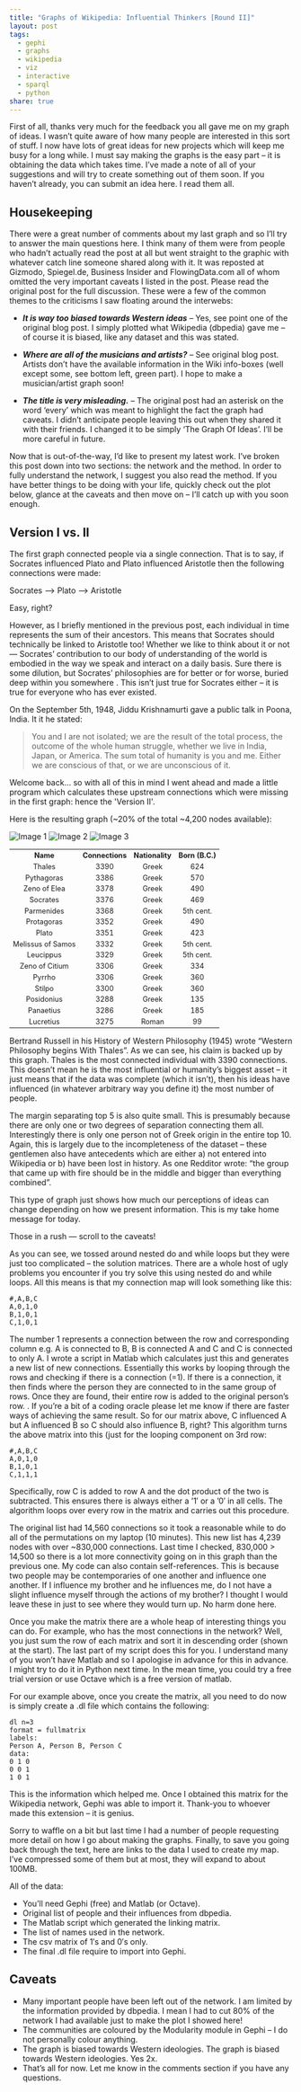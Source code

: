 ```yaml
---
title: "Graphs of Wikipedia: Influential Thinkers [Round II]"
layout: post
tags:
  - gephi
  - graphs
  - wikipedia
  - viz
  - interactive
  - sparql
  - python
share: true
---
```


First of all, thanks very much for the feedback you all gave me on my graph of ideas. I wasn’t quite aware of how many people are interested in this sort of stuff. I now have lots of great ideas for new projects which will keep me busy for a long while. I must say making the graphs is the easy part – it is obtaining the data which takes time. I’ve made a note of all of your suggestions and will try to create something out of them soon. If you haven’t already, you can submit an idea here. I read them all.

## Housekeeping

There were a great number of comments about my last graph and so I’ll try to answer the main questions here. I think many of them were from people who hadn’t actually read the post at all but went straight to the graphic with whatever catch line someone shared along with it. It was reposted at Gizmodo, Spiegel.de, Business Insider and FlowingData.com all of whom omitted the very important caveats I listed in the post. Please read the original post for the full discussion. These were a few of the common themes to the criticisms I saw floating around the interwebs:

* ***It is way too biased towards Western ideas***
– Yes, see point one of the original blog post. I simply plotted what Wikipedia (dbpedia) gave me – of course it is biased, like any dataset and this was stated.

* ***Where are all of the musicians and artists?***
– See original blog post. Artists don’t have the available information in the Wiki info-boxes (well except some, see bottom left, green part). I hope to make a musician/artist graph soon!

* ***The title is very misleading.***
– The original post had an asterisk on the word ‘every’ which was meant to highlight the fact the graph had caveats. I didn’t anticipate people leaving this out when they shared it with their friends. I changed it to be simply ‘The Graph Of Ideas’. I’ll be more careful in future.

Now that is out-of-the-way, I’d like to present my latest work. I’ve broken this post down into two sections: the network and the method. In order to fully understand the network, I suggest you also read the method. If you have better things to be doing with your life, quickly check out the plot below, glance at the caveats and then move on – I’ll catch up with you soon enough.

## Version I vs. II

The first graph connected people via a single connection. That is to say, if Socrates influenced Plato and Plato influenced Aristotle then the following connections were made:

Socrates –> Plato –> Aristotle

Easy, right?

However, as I briefly mentioned in the previous post, each individual in time represents the sum of their ancestors. This means that Socrates should technically be linked to Aristotle too! Whether we like to think about it or not — Socrates’ contribution to our body of understanding of the world is embodied in the way we speak and interact on a daily basis. Sure there is some dilution, but Socrates’ philosophies are for better or for worse, buried deep within you somewhere . This isn’t just true for Socrates either – it is true for everyone who has ever existed.

On the September 5th, 1948, Jiddu Krishnamurti gave a public talk in Poona, India. It it he stated:

> You and I are not isolated; we are the result of the total process, the outcome of the whole human struggle, whether we live in India, Japan, or America. The sum total of humanity is you and me. Either we are conscious of that, or we are unconscious of it.

Welcome back… so with all of this in mind I went ahead and made a little program which calculates these upstream connections which were missing in the first graph: hence the 'Version II'.

Here is the resulting graph (~20% of the total ~4,200 nodes available):

![Image 1](/assets/wikipedia/gow_influence2_image0.png)
![Image 2](/assets/wikipedia/gow_influence2_image1.png)
![Image 3](/assets/wikipedia/gow_influence2_image2.png)

<table style="font-size: 90%; text-align: center">
<tr>
<th>Name</th><th>Connections</th><th>Nationality</th><th>Born (B.C.)</th>
</tr>
<tr>
<td>Thales</td><td>3390</td><td>Greek</td><td>624</td>
</tr>
<tr>
<td>Pythagoras</td><td>3386</td><td>Greek</td><td>570</td>
</tr>
<tr>
<td>Zeno of Elea</td><td>3378</td><td>Greek</td><td>490</td>
</tr>
<tr>
<td>Socrates</td><td>3376</td><td>Greek</td><td>469</td>
</tr>
<tr>
<td>Parmenides</td><td>3368</td><td>Greek</td><td>5th cent.</td>
</tr>
<tr>
<td>Protagoras</td><td>3352</td><td>Greek</td><td>490</td>
</tr>
<tr>
<td>Plato</td><td>3351</td><td>Greek</td><td>423</td>
</tr>
<tr>
<td>Melissus of Samos</td><td>3332</td><td>Greek</td><td>5th cent.</td>
</tr>
<tr>
<td>Leucippus</td><td>3329</td><td>Greek</td><td>5th cent.</td>
</tr>
<tr>
<td>Zeno of Citium</td><td>3306</td><td>Greek</td><td>334</td>
</tr>
<tr>
<td>Pyrrho</td><td>3306</td><td>Greek</td><td>360</td>
</tr>
<tr>
<td>Stilpo</td><td>3300</td><td>Greek</td><td>360</td>
</tr>
<tr>
<td>Posidonius</td><td>3288</td><td>Greek</td><td>135</td>
</tr>
<tr>
<td>Panaetius</td><td>3286</td><td>Greek</td><td>185</td>
</tr>
<tr>
<td>Lucretius</td><td>3275</td><td>Roman</td><td>99</td>
</tr>
</table>


Bertrand Russell in his History of Western Philosophy (1945) wrote “Western Philosophy begins With Thales”. As we can see, his claim is backed up by this graph. Thales is the most connected individual with 3390 connections. This doesn’t mean he is the most influential or humanity’s biggest asset – it just means that if the data was complete (which it isn’t), then his ideas have influenced (in whatever arbitrary way you define it) the most number of people.

The margin separating top 5 is also quite small. This is presumably because there are only one or two degrees of separation connecting them all. Interestingly there is only one person not of Greek origin in the entire top 10. Again, this is largely due to the incompleteness of the dataset – these gentlemen also have antecedents which are either a) not entered into Wikipedia or b) have been lost in history. As one Redditor wrote: “the group that came up with fire should be in the middle and bigger than everything combined”.

This type of graph just shows how much our perceptions of ideas can change depending on how we present information. This is my take home message for today.

Those in a rush — scroll to the caveats!

As you can see, we tossed around nested do and while loops but they were just too complicated – the solution matrices.  There are a whole host of ugly problems you encounter if you try solve this using nested do and while loops. All this means is that my connection map will look something like this:

```text
#,A,B,C
A,0,1,0
B,1,0,1
C,1,0,1
```

The number 1 represents a connection between the row and corresponding column e.g. A is connected to B, B is connected A and C and C is connected to only A. I wrote a script in Matlab which calculates just this and generates a new list of new connections. Essentially this works by looping through the rows and checking if there is a connection (=1). If there is a connection, it then finds where the person they are connected to in the same group of rows. Once they are found, their entire row is added to the original person’s row. . If you’re a bit of a coding oracle please let me know if there are faster ways of achieving the same result. So for our matrix above, C influenced A but A influenced B so C should also influence B, right? This algorithm turns the above matrix into this (just for the looping component on 3rd row:

```text
#,A,B,C
A,0,1,0
B,1,0,1
C,1,1,1
```

Specifically, row C is added to row A and the dot product of the two is subtracted. This ensures there is always either a ’1′ or a ’0′ in all cells. The algorithm loops over every row in the matrix and carries out this procedure.

The original list had 14,560 connections so it took a reasonable while to do all of the permutations on my laptop (10 minutes). This new list has 4,239 nodes with over ~830,000 connections. Last time I checked, 830,000 > 14,500 so there is a lot more connectivity going on in this graph than the previous one. My code can also contain self-references. This is because two people may be contemporaries of one another and influence one another. If I influence my brother and he influences me, do I not have a slight influence myself through the actions of my brother? I thought I would leave these in just to see where they would turn up. No harm done here.

Once you make the matrix there are a whole heap of interesting things you can do. For example, who has the most connections in the network? Well, you just sum the row of each matrix and sort it in descending order (shown at the start). The last part of my script does this for you. I understand many of you won’t have Matlab and so I apologise in advance for this in advance. I might try to do it in Python next time. In the mean time, you could try a free trial version or use Octave which is a free version of matlab.

For our example above, once you create the matrix, all you need to do now is simply create a .dl file which contains the following:

```text
dl n=3  
format = fullmatrix  
labels:  
Person A, Person B, Person C  
data:  
0 1 0  
0 0 1  
1 0 1  
```

This is the information which helped me. Once I obtained this matrix for the Wikipedia network, Gephi was able to import it. Thank-you to whoever made this extension – it is genius.

Sorry to waffle on a bit but last time I had a number of people requesting more detail on how I go about making the graphs. Finally, to save you going back through the text, here are links to the data I used to create my map. I’ve compressed some of them but at most, they will expand to about 100MB.

All of the data:
* You’ll need Gephi (free) and Matlab (or Octave).
* Original list of people and their influences from dbpedia.
* The Matlab script which generated the linking matrix.
* The list of names used in the network.
* The csv matrix of 1′s and 0′s only.
* The final .dl file require to import into Gephi.

## Caveats

* Many important people have been left out of the network. I am limited by the information provided by dbpedia. I mean I had to cut 80% of the network I had available just to make the plot I showed here!
* The communities are coloured by the Modularity module in Gephi – I do not personally colour anything.
* The graph is biased towards Western ideologies. The graph is biased towards Western ideologies. Yes 2x.
* That’s all for now. Let me know in the comments section if you have any questions.

